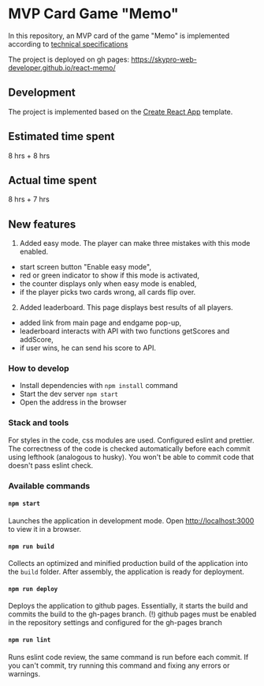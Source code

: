 # MVP Card Game "Memo"

In this repository, an MVP card of the game "Memo" is implemented according to [technical specifications](./docs/mvp-spec.md)

The project is deployed on gh pages:
https://skypro-web-developer.github.io/react-memo/

## Development

The project is implemented based on the [Create React App](https://github.com/facebook/create-react-app) template.

## Estimated time spent

8 hrs + 8 hrs

## Actual time spent

8 hrs + 7 hrs

## New features

1. Added easy mode. The player can make three mistakes with this mode enabled.
- start screen button "Enable easy mode",
- red or green indicator to show if this mode is activated,
- the counter displays only when easy mode is enabled,
- if the player picks two cards wrong, all cards flip over.

2. Added leaderboard. This page displays best results of all players.
- added link from main page and endgame pop-up,
- leaderboard interacts with API with two functions getScores and addScore,
- if user wins, he can send his score to API.

### How to develop

- Install dependencies with `npm install` command
- Start the dev server `npm start`
- Open the address in the browser

### Stack and tools

For styles in the code, css modules are used.
Configured eslint and prettier. The correctness of the code is checked automatically before each commit using lefthook (analogous to husky). You won't be able to commit code that doesn't pass eslint check.

### Available commands

#### `npm start`

Launches the application in development mode.
Open [http://localhost:3000](http://localhost:3000) to view it in a browser.

#### `npm run build`

Collects an optimized and minified production build of the application into the `build` folder.
After assembly, the application is ready for deployment.

#### `npm run deploy`

Deploys the application to github pages. Essentially, it starts the build and commits the build to the gh-pages branch.
(!) github pages must be enabled in the repository settings and configured for the gh-pages branch

#### `npm run lint`

Runs eslint code review, the same command is run before each commit.
If you can't commit, try running this command and fixing any errors or warnings.

